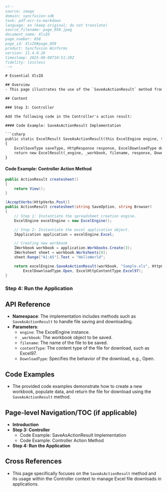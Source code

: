 ```html
<!--
source: image
domain: syncfusion-sdk
task: pdf-ocr-to-markdown
language: en (keep original; do not translate)
source_filename: page_058.jpeg
document_name: XlsIO
page_number: 058
page_id: XlsIO#page_058
product: Syncfusion Winforms
version: 11.4.0.26
timestamp: 2025-08-09T10:51:29Z
fidelity: lossless
-->

# Essential XlsIO

## Overview
- This page illustrates the use of the `SaveAsActionResult` method from the Essential XlsIO library to save and download Excel files in various formats.

## Content

### Step 3: Controller

Add the following code in the Controller's action result:

#### Code Example: SaveAsActionResult Implementation

```csharp
public static ExcelResult SaveAsActionResult(this ExcelEngine engine, this IWorkbook _workbook, string filename, ExcelHttpContentType contentType)
{
    ExcelSaveType saveType, HttpResponse response, ExcelDownloadType downloadType;
    return new ExcelResult(_engine, _workbook, filename, response, DownloadType, contentType);
}
```

#### Code Example: Controller Action Method

```csharp
public ActionResult createsheet()
{
    return View();
}

[AcceptVerbs(HttpVerbs.Post)]
public ActionResult createsheet(string SaveOption, string Browser)
{
    // Step 1: Instantiate the spreadsheet creation engine.
    ExcelEngine excelEngine = new ExcelEngine();

    // Step 2: Instantiate the excel application object.
    IApplication application = excelEngine.Excel;

    // Creating new workbook
    IWorkbook workbook = application.Workbooks.Create(3);
    IWorksheet sheet = workbook.Worksheets[0];
    sheet.Range["A1:A5"].Text = "HelloWorld";

    return excelEngine.SaveAsActionResult(workbook, "Sample.xls", HttpContext.ApplicationInstance.Response,
        ExcelDownloadType.Open, ExcelHttpContentType.Excel97);
}
```

### Step 4: Run the Application

## API Reference

- **Namespace**: The implementation includes methods such as `SaveAsActionResult` to handle file saving and downloading.
- **Parameters**:
  - `engine`: The ExcelEngine instance.
  - `_workbook`: The workbook object to be saved.
  - `filename`: The name of the file to be saved.
  - `contentType`: The content type of the file for download, such as Excel97.
  - `DownloadType`: Specifies the behavior of the download, e.g., Open.

## Code Examples

- The provided code examples demonstrate how to create a new workbook, populate data, and return the file for download using the `SaveAsActionResult` method.

## Page-level Navigation/TOC (if applicable)

- **Introduction**
- **Step 3: Controller**
  - Code Example: SaveAsActionResult Implementation
  - Code Example: Controller Action Method
- **Step 4: Run the Application**

## Cross References

- This page specifically focuses on the `SaveAsActionResult` method and its usage within the Controller context to manage Excel file downloads in applications.

<!-- tags: [XlsIO, Essential XlsIO, Syncfusion Winforms, Action Result] keywords: [SaveAsActionResult, ExcelEngine, IWorkbook, HttpResponse, ExcelDownloadType, ExcelHttpContentType, Workbook Creation, File Download] -->
```